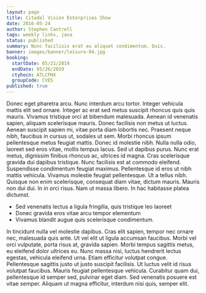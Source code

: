 ```yaml
---
layout: page
title: Citadel Vision Enterprises Show
date: 2016-05-24
author: Stephen Cantrell
tags: weekly links, java
status: published
summary: Nunc facilisis erat eu aliquet condimentum. Duis.
banner: images/banner/leisure-04.jpg
booking:
  startDate: 05/21/2019
  endDate: 05/26/2019
  ctyhocn: ATLCPHX
  groupCode: CVES
published: true
---
```

Donec eget pharetra arcu. Nunc interdum arcu tortor. Integer vehicula mattis elit sed ornare. Integer ac erat sed metus suscipit rhoncus quis quis mauris. Vivamus tristique orci at bibendum malesuada. Aenean id venenatis sapien, aliquam scelerisque mauris. Donec facilisis non metus ut luctus. Aenean suscipit sapien mi, vitae porta diam lobortis nec. Praesent neque nibh, faucibus in cursus ut, sodales ut sem. Morbi rhoncus ipsum pellentesque metus feugiat mattis. Donec id molestie nibh. Nulla nulla odio, laoreet sed eros vitae, mollis tempus lacus. Sed ut dapibus purus. Nunc erat metus, dignissim finibus rhoncus ac, ultrices id magna. Cras scelerisque gravida dui dapibus tristique. Nunc facilisis est at commodo eleifend.
Suspendisse condimentum feugiat maximus. Pellentesque id eros ut nibh mattis vehicula. Vivamus molestie feugiat pellentesque. Ut a tellus nibh. Quisque non enim scelerisque, consequat diam vitae, dictum mauris. Mauris non dui dui. In in orci risus. Nam ut massa libero. In hac habitasse platea dictumst.

* Sed venenatis lectus a ligula fringilla, quis tristique leo laoreet
* Donec gravida eros vitae arcu tempor elementum
* Vivamus blandit augue quis scelerisque condimentum.

In tincidunt nulla vel molestie dapibus. Cras elit sapien, tempor nec ornare nec, malesuada quis ante. Ut vel elit ut ligula accumsan faucibus. Morbi vel orci vulputate, porta risus at, gravida sapien. Morbi tempus sagittis metus, eu eleifend dolor ultrices eu. Nunc massa nisi, luctus hendrerit lectus egestas, vehicula eleifend urna. Etiam efficitur volutpat congue. Pellentesque sagittis justo ut justo suscipit facilisis. Ut luctus velit id risus volutpat faucibus. Mauris feugiat pellentesque vehicula. Curabitur quam dui, pellentesque id semper sed, pulvinar eget diam. Sed venenatis posuere est vitae semper. Aliquam ut magna efficitur, interdum nisi quis, semper elit.

